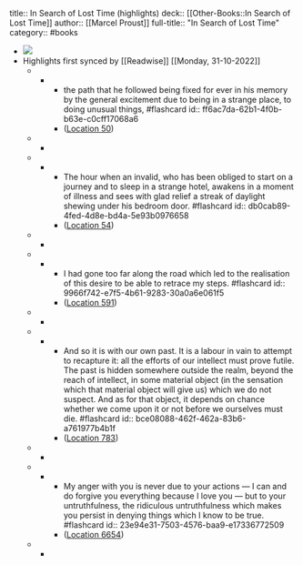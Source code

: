 title:: In Search of Lost Time (highlights)
deck:: [[Other-Books::In Search of Lost Time]]
author:: [[Marcel Proust]]
full-title:: "In Search of Lost Time"
category:: #books

- ![](https://images-na.ssl-images-amazon.com/images/I/51tRkYYlpaL._SL200_.jpg)
- Highlights first synced by [[Readwise]] [[Monday, 31-10-2022]]
	- -
		- the path that he followed being fixed for ever in his memory by the general excitement due to being in a strange place, to doing unusual things, #flashcard
		  id:: ff6ac7da-62b1-4f0b-b63e-c0cff17068a6
		- ([Location 50](https://readwise.io/to_kindle?action=open&asin=B0771PZY62&location=50))
	- -
	- -
		- The hour when an invalid, who has been obliged to start on a journey and to sleep in a strange hotel, awakens in a moment of illness and sees with glad relief a streak of daylight shewing under his bedroom door. #flashcard
		  id:: db0cab89-4fed-4d8e-bd4a-5e93b0976658
		- ([Location 54](https://readwise.io/to_kindle?action=open&asin=B0771PZY62&location=54))
	- -
	- -
		- I had gone too far along the road which led to the realisation of this desire to be able to retrace my steps. #flashcard
		  id:: 9966f742-e7f5-4b61-9283-30a0a6e061f5
		- ([Location 591](https://readwise.io/to_kindle?action=open&asin=B0771PZY62&location=591))
	- -
	- -
		- And so it is with our own past. It is a labour in vain to attempt to recapture it: all the efforts of our intellect must prove futile. The past is hidden somewhere outside the realm, beyond the reach of intellect, in some material object (in the sensation which that material object will give us) which we do not suspect. And as for that object, it depends on chance whether we come upon it or not before we ourselves must die. #flashcard
		  id:: bce08088-462f-462a-83b6-a761977b4b1f
		- ([Location 783](https://readwise.io/to_kindle?action=open&asin=B0771PZY62&location=783))
	- -
	- -
		- My anger with you is never due to your actions — I can and do forgive you everything because I love you — but to your untruthfulness, the ridiculous untruthfulness which makes you persist in denying things which I know to be true. #flashcard
		  id:: 23e94e31-7503-4576-baa9-e17336772509
		- ([Location 6654](https://readwise.io/to_kindle?action=open&asin=B0771PZY62&location=6654))
	- -